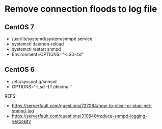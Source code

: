 # Remove connection floods to log file

## CentOS 7
- /usr/lib/systemd/system/snmpd.service
- systemctl daemon-reload
- systemctl restart snmpd
- Environment=OPTIONS="-LS0-4d"

## CentOS 6
- /etc/sysconfig/snmpd
- OPTIONS='-Lsd -Lf /dev/null'


REFS:
- https://serverfault.com/questions/727084/how-to-clear-or-stop-net-snmpd-log
- https://serverfault.com/questions/310640/reduce-snmpd-logging-verbosity
